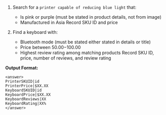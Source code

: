 

1. Search for a `printer capable of reducing blue light` that:
   - Is pink or purple (must be stated in product details, not from image)
   - Manufactured in Asia
   Record SKU ID and price

2. Find a keyboard with:
   - Bluetooth mode (must be stated either stated in details or title)
   - Price between $50.00-$100.00
   - Highest review rating among matching products
   Record SKU ID, price, number of reviews, and review rating

**Output Format:**

```
<answer>
PrinterSKUID|id
PrinterPrice|$XX.XX
KeyboardSKUID|id
KeyboardPrice|$XX.XX
KeyboardReviews|XX
KeyboardRating|XX%
</answer>
```

